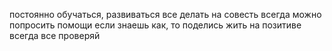 постоянно обучаться, развиваться
все делать на совесть
всегда можно попросить помощи
если знаешь как, то поделись
жить на позитиве
всегда все проверяй
